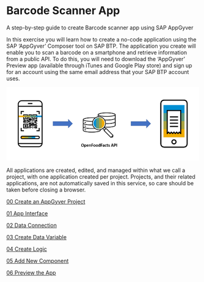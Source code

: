 # Barcode Scanner App

A step-by-step guide to create Barcode scanner app using SAP AppGyver

In this exercise you will learn how to create a no-code application using the SAP ‘AppGyver’ Composer tool on SAP BTP. The application you create will enable you to scan a barcode on a smartphone and retrieve information from a public API. To do this, you will need to download the ‘AppGyver’ Preview app (available through iTunes and Google Play store) and sign up for an account using the same email address that your SAP BTP account uses.

![openfoodfacts](images/OpenFoodFactsDiagram.png)

All applications are created, edited, and managed within what we call a project, with one application created per project. Projects, and their related applications, are not automatically saved in this service, so care should be taken before closing a browser.

<a href="https://github.com/KanishkaRaghuraman/Bar-Code-Scanner-App/blob/main/00%20Create%20an%20Application/README.md"> 00 Create an AppGyver Project</a>

<a href="https://github.com/KanishkaRaghuraman/Bar-Code-Scanner-App/blob/main/01%20App%20Interface/README.md"> 01 App Interface</a>

<a href="https://github.com/KanishkaRaghuraman/Bar-Code-Scanner-App/blob/main/02%20Data%20Conenction/Readme.md"> 02 Data Connection</a>

<a href="https://github.com/KanishkaRaghuraman/Bar-Code-Scanner-App/blob/main/03%20Create%20a%20Data%20Variable/readme.md">03 Create Data Variable</a>

<a href="https://github.com/KanishkaRaghuraman/Bar-Code-Scanner-App/blob/main/04%20Create%20Logic/Readme.md">04 Create Logic</a>

<a href="https://github.com/KanishkaRaghuraman/Bar-Code-Scanner-App/tree/main/05%20Add%20New%20Component"> 05 Add New Component</a>

<a href="https://github.com/KanishkaRaghuraman/Bar-Code-Scanner-App/blob/main/06%20Preview%20the%20App/Readme.md"> 06 Preview the App</a>



